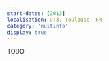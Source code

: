 ```yaml
---
start-dates: [2013]
localisation: UT3, Toulouse, FR
category: 'nuitinfo'
display: true
---
```

<!---
Gregoire Boiron <gregoire.boiron@gmail.com>
Copyright (c) 2018 Gregoire Boiron  All Rights Reserved.
--->

TODO